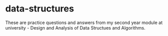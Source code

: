 # data-structures

These are practice questions and answers from my second year module at university - Design and Analysis of Data Structues and Algorithms.

